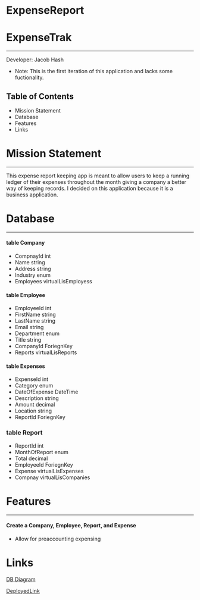 # ExpenseReport
# ExpenseTrak
--- 
Developer: Jacob Hash
- Note: This is the first iteration of this application and lacks some fuctionality.

## Table of Contents
- Mission Statement
- Database
- Features
- Links

# Mission Statement
---
This expense report keeping app is meant to allow users to keep a running ledger of their expenses throughout the month giving a company a better way of keeping records. I decided on this application because it is a business application. 


# Database
---
#### table Company
- CompnayId int
- Name string
- Address string
- Industry enum
- Employees virtualLisEmployess

#### table Employee
- EmployeeId int
- FirstName string
- LastName string
- Email string
- Department enum
- Title string
- CompanyId ForiegnKey
- Reports virtualLisReports

#### table Expenses
- ExpenseId int
- Category enum
- DateOfExpense DateTime
- Description string
- Amount decimal
- Location string
- ReportId ForiegnKey

### table Report
- ReportId int
- MonthOfReport enum
- Total decimal
- EmployeeId ForiegnKey
- Expense virtualLisExpenses
- Compnay virtualLisCompanies
 
# Features
---
#### Create a Company, Employee, Report, and Expense
- Allow for preaccounting expensing

# Links

[DB Diagram](https://dbdesigner.page.link/u5hWv5nQ6Ma46WY3A)

[DeployedLink](https://expensetrak.azurewebsites.net/)
